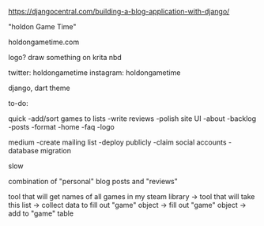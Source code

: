 https://djangocentral.com/building-a-blog-application-with-django/

"holdon Game Time"

holdongametime.com

logo?
draw something on krita nbd

twitter: holdongametime
instagram: holdongametime

django, dart theme

to-do:

quick
-add/sort games to lists
-write reviews
-polish site UI 
	-about
	-backlog
	-posts
	-format
	-home
	-faq
-logo


medium
-create mailing list
-deploy publicly
-claim social accounts
-database migration



slow


combination of "personal" blog posts and "reviews"

tool that will get names of all games in my steam library ->
tool that will take this list -> collect data to fill out "game" object -> fill out "game" object -> add to "game" table